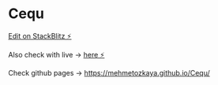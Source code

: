 # Cequ

[Edit on StackBlitz ⚡️](https://stackblitz.com/edit/angular-yxtnhp)

Also check with live -> [here ⚡️](https://asdf-d99c1.firebaseapp.com/?22867)

Check github pages -> https://mehmetozkaya.github.io/Cequ/
